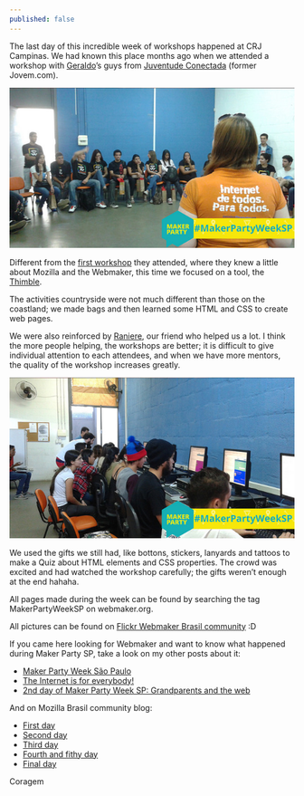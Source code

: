 ```yaml
---
published: false
---
```

The last day of this incredible week of workshops happened at CRJ Campinas. We had known this place months ago when we attended a workshop with [Geraldo](https://twitter.com/geraldobarros_)’s guys from [Juventude Conectada](http://www.campinas.sp.gov.br/governo/cidadania-assistencia-e-inclusao-social/juventude-conectada.php) (former Jovem.com).

![Foto da Mel falando sobre alfabetização para a web](https://raw.githubusercontent.com/Coragem/blog/gh-pages/_posts/img/makerpartyweeksp/mel_makerpartyweeksp-campinas.jpg)

Different from the [first workshop](http://universidadedaweb.com/mozilla-brasil-oficina-de-criatividade-web/) they attended, where they knew a little about Mozilla and the Webmaker, this time we focused on a tool, the [Thimble](https://thimble.webmaker.org/).

The activities countryside were not much different than those on the coastland; we made bags and then learned some HTML and CSS to create web pages.

We were also reinforced by [Raniere](http://blog.rgaiacs.com/), our friend who helped us a lot. I think the more people helping, the workshops are better; it is difficult to give individual attention to each attendees, and when we have more mentors, the quality of the workshop increases greatly.

![Foto da galera criando seus makes no Thimble](https://raw.githubusercontent.com/Coragem/blog/gh-pages/_posts/img/makerpartyweeksp/markerpartyweeksp-campinas-galera.jpg)

We used the gifts we still had, like bottons, stickers, lanyards and tattoos to make a Quiz about HTML elements and CSS properties. The crowd was excited and had watched the workshop carefully; the gifts weren’t enough at the end hahaha.

All pages made during the week can be found by searching the tag MakerPartyWeekSP on webmaker.org.

All pictures can be found on [Flickr Webmaker Brasil community](https://www.flickr.com/photos/webmakerbrasil) :D

If you came here looking for Webmaker and want to know  what happened during Maker Party SP, take a look on my other posts about it:

- [Maker Party Week São Paulo](https://coragem.github.io/blog/maker-party-week-sp/)
- [The Internet is for everybody!](https://coragem.github.io/blog/the-internet-is-for-everybody/)
- [2nd day of Maker Party Week SP: Grandparents and the web](https://coragem.github.io/blog/2nd-day-of-maker-party-week-sp-grandparents-and-the-web/)

And on Mozilla Brasil community blog:

- [First day](https://blog.mozillabrasil.org.br/2014/08/i-maker-party-week-primeiro-dia/)
- [Second day](http://blog.mozillabrasil.org.br/2014/09/i-maker-party-week-segundo-dia/)
- [Third day](https://blog.mozillabrasil.org.br/2014/09/i-maker-party-week-sao-paulo-terceiro-dia/)
- [Fourth and fithy day](https://blog.mozillabrasil.org.br/2014/09/i-maker-party-week-sao-paulo-quarto-e-quinto-dias/)
- [Final day](https://blog.mozillabrasil.org.br/2014/09/maker-party-week-sao-paulo-ultimo-dia/)

Coragem